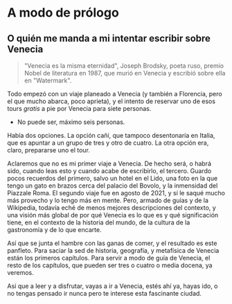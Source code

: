 # A modo de prólogo
## O quién me manda a mi intentar escribir sobre Venecia

> "Venecia es la misma eternidad", Joseph Brodsky, poeta ruso, premio Nobel de
> literatura en 1987, que murió en Venecia y escribió sobre ella en "Watermark".

Todo empezó con un viaje planeado a Venecia (y también a Florencia, pero el que
mucho abarca, poco aprieta), y el intento de reservar uno de esos tours *gratis*
a pie por Venecia para siete personas.

- No puede ser, máximo seis personas.

Había dos opciones. La opción cañí, que tampoco desentonaría en Italia, que es
apuntar a un grupo de tres y otro de cuatro. La otra opción era, claro,
prepararse uno el tour.

Aclaremos que no es mi primer viaje a Venecia. De hecho será, o habrá sido,
cuando leas esto y cuando acabe de escribirlo, el tercero. Guardo pocos
recuerdos del primero, salvo un hotel en el Lido, una foto en la que tengo un
gato en brazos cerca del palacio del Bovolo, y la inmensidad del Piazzale
Roma. El segundo viaje fue en agosto de 2021, y sí le saqué mucho más provecho y
lo tengo más en mente. Pero, armado de guías y de la Wikipedia, todavía eché de
menos mejores descripciones del contexto, y una visión más global de por qué
Venecia es lo que es y qué significación tiene, en el contexto de la historia
del mundo, de la cultura de la gastronomía y de lo que encarte.

Así que se junta el hambre con las ganas de comer, y el resultado es este
panfleto. Para saciar la sed de historia, geografía, y metafísica de Venecia
están los primeros capítulos. Para servir a modo de guía de Venecia, el resto de
los capítulos, que pueden ser tres o cuatro o media docena, ya veremos.

Así que a leer y a disfrutar, vayas a ir a Venecia, estés ahí ya, hayas ido, o no tengas
pensado ir nunca pero te interese esta fascinante ciudad.
